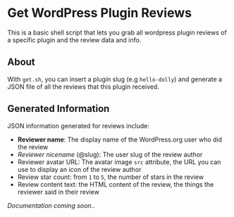 # Get WordPress Plugin Reviews

This is a basic shell script that lets you grab all wordpress plugin reviews of a specific 
plugin and the review data and info.

## About

With `get.sh`, you can insert a plugin slug (e.g `hello-dolly`) and generate a JSON file of 
all the reviews that this plugin received.

## Generated Information

JSON information generated for reviews include:

- **Reviewer name**: The display name of the WordPress.org user who did the review
- *Reviewer nicename* (@slug): The user slug of the review author
- Reviewer avatar URL: The avatar image `src` attribute, the URL you can use to display an 
icon of the review author
- Review star count: from `1` to `5`, the number of stars in the review
- Review content text: the HTML content of the review, the things the reviewer said in their 
review

<em>Documentation coming soon..</em>
